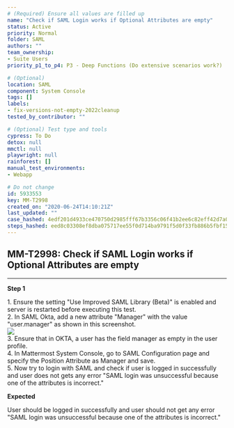 ```yaml
---
# (Required) Ensure all values are filled up
name: "Check if SAML Login works if Optional Attributes are empty"
status: Active
priority: Normal
folder: SAML
authors: ""
team_ownership: 
- Suite Users
priority_p1_to_p4: P3 - Deep Functions (Do extensive scenarios work?)

# (Optional)
location: SAML
component: System Console
tags: []
labels: 
- fix-versions-not-empty-2022cleanup
tested_by_contributor: ""

# (Optional) Test type and tools
cypress: To Do
detox: null
mmctl: null
playwright: null
rainforest: []
manual_test_environments: 
- Webapp

# Do not change
id: 5933553
key: MM-T2998
created_on: "2020-06-24T14:10:21Z"
last_updated: ""
case_hashed: 4edf201d4933ce470750d2985fff67b3356c06f41b2ee6c82eff42d7a0fd349fb2e330c11228d55e7e8702de38dbf5f8
steps_hashed: eed8c03308ef8dba075717ee55f0d714ba9791f5d0f33fb886b5fbf150f652f17a715214a51edc0d7667823b82a4afa1
---
```


<!-- (Auto-generated) Based on frontmatter's "key" and "name" -->

## MM-T2998: Check if SAML Login works if Optional Attributes are empty

---

**Step 1**

1\. Ensure the setting "Use Improved SAML Library (Beta)" is enabled and server is restarted before executing this test.\
2\. In SAML Okta, add a new attribute "Manager" with the value "user.manager" as shown in this screenshot.\
![](https://cloudfront.tm4j.smartbear.com/tenant/ad722c15-e2a6-3788-82f3-92f99221f446/project/10302/embedded-f3277290f945470c4add5d21ef3dc7ca7b74388fc7152bfb6b99ae58c66a95a8-1593007628541-Screenshot+2020-06-24+at+7.36.03+PM.png)\
3\. Ensure that in OKTA, a user has the field manager as empty in the user profile.\
4\. In Mattermost System Console, go to SAML Configuration page and specify the Position Attribute as Manager and save.\
5\. Now try to login with SAML and check if user is logged in successfully and user does not gets any error "SAML login was unsuccessful because one of the attributes is incorrect."

**Expected**

User should be logged in successfully and user should not get any error "SAML login was unsuccessful because one of the attributes is incorrect."
